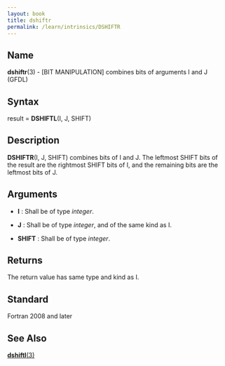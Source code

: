 ```yaml
---
layout: book
title: dshiftr
permalink: /learn/intrinsics/DSHIFTR
---
```

## __Name__

__dshiftr__(3) - \[BIT MANIPULATION\] combines bits of arguments I and J
(GFDL)

## __Syntax__

result = __DSHIFTL__(I, J, SHIFT)

## __Description__

__DSHIFTR__(I, J, SHIFT) combines bits of I and J. The leftmost SHIFT
bits of the result are the rightmost SHIFT bits of I, and the remaining
bits are the leftmost bits of J.

## __Arguments__

  - __I__
    : Shall be of type _integer_.

  - __J__
    : Shall be of type _integer_, and of the same kind as I.

  - __SHIFT__
    : Shall be of type _integer_.

## __Returns__

The return value has same type and kind as I.

## __Standard__

Fortran 2008 and later

## __See Also__

[__dshiftl__(3)](DSHIFTL)
